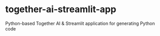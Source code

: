 # together-ai-streamlit-app
Python-based Together AI &amp; Streamlit application for generating Python code
